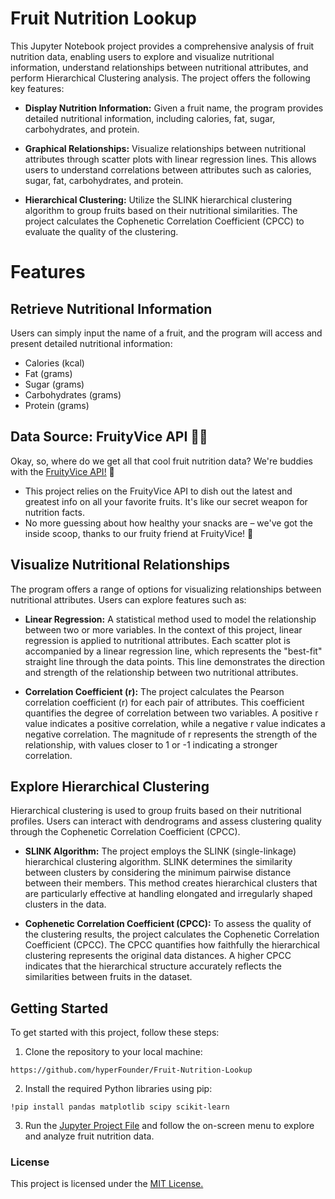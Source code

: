 # Fruit Nutrition Lookup

This Jupyter Notebook project provides a comprehensive analysis of fruit nutrition data, enabling users to explore and visualize nutritional information, understand relationships between nutritional attributes, and perform Hierarchical Clustering analysis. The project offers the following key features:

- **Display Nutrition Information:** Given a fruit name, the program provides detailed nutritional information, including calories, fat, sugar, carbohydrates, and protein.

- **Graphical Relationships:** Visualize relationships between nutritional attributes through scatter plots with linear regression lines. This allows users to understand correlations between attributes such as calories, sugar, fat, carbohydrates, and protein.

- **Hierarchical Clustering:** Utilize the SLINK hierarchical clustering algorithm to group fruits based on their nutritional similarities. The project calculates the Cophenetic Correlation Coefficient (CPCC) to evaluate the quality of the clustering.

# Features

## Retrieve Nutritional Information

Users can simply input the name of a fruit, and the program will access and present detailed nutritional information:

- Calories (kcal)
- Fat (grams)
- Sugar (grams)
- Carbohydrates (grams)
- Protein (grams)
  
## Data Source: FruityVice API 🍎🍌

Okay, so, where do we get all that cool fruit nutrition data? We're buddies with the [FruityVice API!](https://www.fruityvice.com/#1) 🤝
- This project relies on the FruityVice API to dish out the latest and greatest info on all your favorite fruits. It's like our secret weapon for nutrition facts.
- No more guessing about how healthy your snacks are – we've got the inside scoop, thanks to our fruity friend at FruityVice! 🍓
 
## Visualize Nutritional Relationships
The program offers a range of options for visualizing relationships between nutritional attributes. Users can explore features such as:

- **Linear Regression:** A statistical method used to model the relationship between two or more variables. In the context of this project, linear regression is applied to nutritional attributes. Each scatter plot is accompanied by a linear regression line, which represents the "best-fit" straight line through the data points. This line demonstrates the direction and strength of the relationship between two nutritional attributes.

- **Correlation Coefficient (r):** The project calculates the Pearson correlation coefficient (r) for each pair of attributes. This coefficient quantifies the degree of correlation between two variables. A positive r value indicates a positive correlation, while a negative r value indicates a negative correlation. The magnitude of r represents the strength of the relationship, with values closer to 1 or -1 indicating a stronger correlation.

## Explore Hierarchical Clustering
Hierarchical clustering is used to group fruits based on their nutritional profiles. Users can interact with dendrograms and assess clustering quality through the Cophenetic Correlation Coefficient (CPCC).

- **SLINK Algorithm:** The project employs the SLINK (single-linkage) hierarchical clustering algorithm. SLINK determines the similarity between clusters by considering the minimum pairwise distance between their members. This method creates hierarchical clusters that are particularly effective at handling elongated and irregularly shaped clusters in the data.

- **Cophenetic Correlation Coefficient (CPCC):** To assess the quality of the clustering results, the project calculates the Cophenetic Correlation Coefficient (CPCC). The CPCC quantifies how faithfully the hierarchical clustering represents the original data distances. A higher CPCC indicates that the hierarchical structure accurately reflects the similarities between fruits in the dataset.

## Getting Started

To get started with this project, follow these steps:

1. Clone the repository to your local machine:
```
https://github.com/hyperFounder/Fruit-Nutrition-Lookup
```
2. Install the required Python libraries using pip:
```
!pip install pandas matplotlib scipy scikit-learn
```
3. Run the [Jupyter Project File](https://github.com/hyperFounder/Fruit-Nutrition-Lookup/blob/main/Fruit_Nutrition_Lookup.ipynb) and follow the on-screen menu to explore and analyze fruit nutrition data.

### License
This project is licensed under the [MIT License.](https://github.com/hyperFounder/Fruit-Nutrition-Lookup/blob/main/LICENSE)
